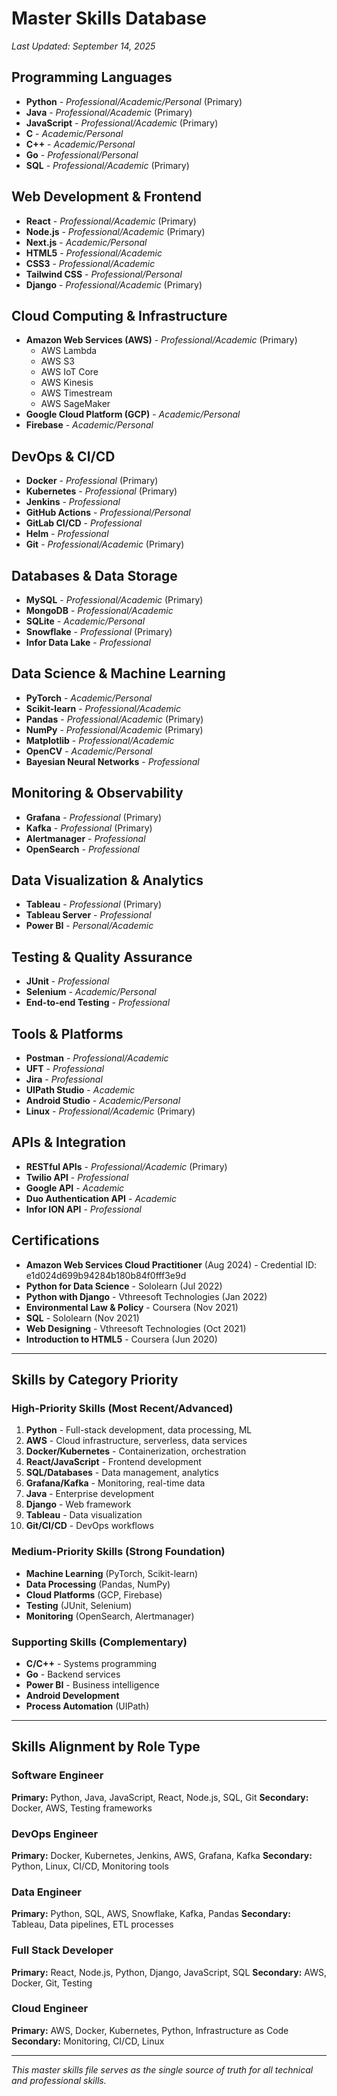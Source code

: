 # Master Skills Database

_Last Updated: September 14, 2025_

## Programming Languages

- **Python** - _Professional/Academic/Personal_ (Primary)
- **Java** - _Professional/Academic_ (Primary)
- **JavaScript** - _Professional/Academic_ (Primary)
- **C** - _Academic/Personal_
- **C++** - _Academic/Personal_
- **Go** - _Professional/Personal_
- **SQL** - _Professional/Academic_ (Primary)

## Web Development & Frontend

- **React** - _Professional/Academic_ (Primary)
- **Node.js** - _Professional/Academic_ (Primary)
- **Next.js** - _Academic/Personal_
- **HTML5** - _Professional/Academic_
- **CSS3** - _Professional/Academic_
- **Tailwind CSS** - _Professional/Personal_
- **Django** - _Professional/Academic_ (Primary)

## Cloud Computing & Infrastructure

- **Amazon Web Services (AWS)** - _Professional/Academic_ (Primary)
  - AWS Lambda
  - AWS S3
  - AWS IoT Core
  - AWS Kinesis
  - AWS Timestream
  - AWS SageMaker
- **Google Cloud Platform (GCP)** - _Academic/Personal_
- **Firebase** - _Academic/Personal_

## DevOps & CI/CD

- **Docker** - _Professional_ (Primary)
- **Kubernetes** - _Professional_ (Primary)
- **Jenkins** - _Professional_
- **GitHub Actions** - _Professional/Personal_
- **GitLab CI/CD** - _Professional_
- **Helm** - _Professional_
- **Git** - _Professional/Academic_ (Primary)

## Databases & Data Storage

- **MySQL** - _Professional/Academic_ (Primary)
- **MongoDB** - _Professional/Academic_
- **SQLite** - _Academic/Personal_
- **Snowflake** - _Professional_ (Primary)
- **Infor Data Lake** - _Professional_

## Data Science & Machine Learning

- **PyTorch** - _Academic/Personal_
- **Scikit-learn** - _Professional/Academic_
- **Pandas** - _Professional/Academic_ (Primary)
- **NumPy** - _Professional/Academic_ (Primary)
- **Matplotlib** - _Professional/Academic_
- **OpenCV** - _Academic/Personal_
- **Bayesian Neural Networks** - _Professional_

## Monitoring & Observability

- **Grafana** - _Professional_ (Primary)
- **Kafka** - _Professional_ (Primary)
- **Alertmanager** - _Professional_
- **OpenSearch** - _Professional_

## Data Visualization & Analytics

- **Tableau** - _Professional_ (Primary)
- **Tableau Server** - _Professional_
- **Power BI** - _Personal/Academic_

## Testing & Quality Assurance

- **JUnit** - _Professional_
- **Selenium** - _Academic/Personal_
- **End-to-end Testing** - _Professional_

## Tools & Platforms

- **Postman** - _Professional/Academic_
- **UFT** - _Professional_
- **Jira** - _Professional_
- **UIPath Studio** - _Academic_
- **Android Studio** - _Academic/Personal_
- **Linux** - _Professional/Academic_ (Primary)

## APIs & Integration

- **RESTful APIs** - _Professional/Academic_ (Primary)
- **Twilio API** - _Professional_
- **Google API** - _Academic_
- **Duo Authentication API** - _Academic_
- **Infor ION API** - _Professional_

## Certifications

- **Amazon Web Services Cloud Practitioner** (Aug 2024) - Credential ID: e1d024d699b94284b180b84f0fff3e9d
- **Python for Data Science** - Sololearn (Jul 2022)
- **Python with Django** - Vthreesoft Technologies (Jan 2022)
- **Environmental Law & Policy** - Coursera (Nov 2021)
- **SQL** - Sololearn (Nov 2021)
- **Web Designing** - Vthreesoft Technologies (Oct 2021)
- **Introduction to HTML5** - Coursera (Jun 2020)

---

## Skills by Category Priority

### High-Priority Skills (Most Recent/Advanced)

1. **Python** - Full-stack development, data processing, ML
2. **AWS** - Cloud infrastructure, serverless, data services
3. **Docker/Kubernetes** - Containerization, orchestration
4. **React/JavaScript** - Frontend development
5. **SQL/Databases** - Data management, analytics
6. **Grafana/Kafka** - Monitoring, real-time data
7. **Java** - Enterprise development
8. **Django** - Web framework
9. **Tableau** - Data visualization
10. **Git/CI/CD** - DevOps workflows

### Medium-Priority Skills (Strong Foundation)

- **Machine Learning** (PyTorch, Scikit-learn)
- **Data Processing** (Pandas, NumPy)
- **Cloud Platforms** (GCP, Firebase)
- **Testing** (JUnit, Selenium)
- **Monitoring** (OpenSearch, Alertmanager)

### Supporting Skills (Complementary)

- **C/C++** - Systems programming
- **Go** - Backend services
- **Power BI** - Business intelligence
- **Android Development**
- **Process Automation** (UIPath)

---

## Skills Alignment by Role Type

### Software Engineer

**Primary:** Python, Java, JavaScript, React, Node.js, SQL, Git
**Secondary:** Docker, AWS, Testing frameworks

### DevOps Engineer

**Primary:** Docker, Kubernetes, Jenkins, AWS, Grafana, Kafka
**Secondary:** Python, Linux, CI/CD, Monitoring tools

### Data Engineer

**Primary:** Python, SQL, AWS, Snowflake, Kafka, Pandas
**Secondary:** Tableau, Data pipelines, ETL processes

### Full Stack Developer

**Primary:** React, Node.js, Python, Django, JavaScript, SQL
**Secondary:** AWS, Docker, Git, Testing

### Cloud Engineer

**Primary:** AWS, Docker, Kubernetes, Python, Infrastructure as Code
**Secondary:** Monitoring, CI/CD, Linux

---

_This master skills file serves as the single source of truth for all technical and professional skills._

